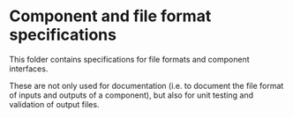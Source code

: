 # Component and file format specifications

This folder contains specifications for file formats and component
interfaces.

These are not only used for documentation (i.e. to document the file
format of inputs and outputs of a component), but also for unit testing
and validation of output files.
